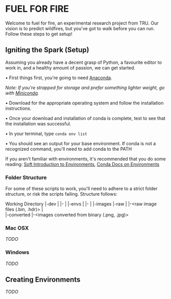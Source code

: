 # FUEL FOR FIRE

Welcome to fuel for fire, an experimental research project from TRU. Our vision is to predict wildfires, but you've got to walk before you can run. Follow these steps to get setup!

## Igniting the Spark (Setup)

Assuming you already have a decent grasp of Python, a favourite editor to work in, and a healthy amount of passion, we can get started.

• First things first, you're going to need [Anaconda](https://www.anaconda.com/distribution/).

_Note: If you're strapped for storage and prefer something lighter weight, go with [Miniconda](https://docs.conda.io/en/latest/miniconda.html)._

• Download for the appropriate operating system and follow the installation instructions.

• Once your download and installation of conda is complete, test to see that the installation was successful.

• In your terminal, type `conda env list`

• You should see an output for your base environment. If conda is not a recognized command, you'll need to add conda to the PATH

If you aren't familiar with environments, it's recommended that you do some reading: [Soft Introduction to Environments](https://medium.com/@monipip3/virtual-environments-explained-by-a-python-beginner-693a79b195da), [Conda Docs on Environments](https://docs.conda.io/projects/conda/en/latest/user-guide/tasks/manage-environments.html)

### Folder Structure
For some of these scripts to work, you'll need to adhere to a strict folder structure, or risk the scripts failing. Structure follows:

Working Directory
		|-dev
		|    |-<scripts>
		|
		|-envs
		|    |-<yaml files for environment setup>
		|
		|-images
		     |-raw
		     |   |-<raw image files (.bin, .hdr)>
		     |    
		     |-converted
			 |-<images converted from binary (.png, .jpg)>
		
 
		
### Mac OSX

_TODO_

### Windows

_TODO_

## Creating Environments

_TODO_
